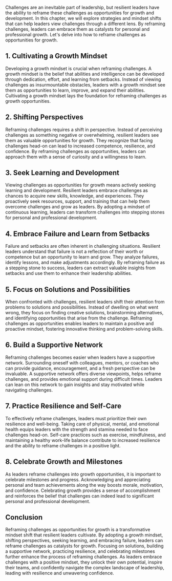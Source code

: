 
Challenges are an inevitable part of leadership, but resilient leaders have the ability to reframe these challenges as opportunities for growth and development. In this chapter, we will explore strategies and mindset shifts that can help leaders view challenges through a different lens. By reframing challenges, leaders can embrace them as catalysts for personal and professional growth. Let's delve into how to reframe challenges as opportunities for growth.

**1. Cultivating a Growth Mindset**
-----------------------------------

Developing a growth mindset is crucial when reframing challenges. A growth mindset is the belief that abilities and intelligence can be developed through dedication, effort, and learning from setbacks. Instead of viewing challenges as insurmountable obstacles, leaders with a growth mindset see them as opportunities to learn, improve, and expand their abilities. Cultivating a growth mindset lays the foundation for reframing challenges as growth opportunities.

**2. Shifting Perspectives**
----------------------------

Reframing challenges requires a shift in perspective. Instead of perceiving challenges as something negative or overwhelming, resilient leaders see them as valuable opportunities for growth. They recognize that facing challenges head-on can lead to increased competence, resilience, and confidence. By reframing challenges as opportunities, leaders can approach them with a sense of curiosity and a willingness to learn.

**3. Seek Learning and Development**
------------------------------------

Viewing challenges as opportunities for growth means actively seeking learning and development. Resilient leaders embrace challenges as chances to acquire new skills, knowledge, and experiences. They proactively seek resources, support, and training that can help them overcome challenges and grow as leaders. By adopting a mindset of continuous learning, leaders can transform challenges into stepping stones for personal and professional development.

**4. Embrace Failure and Learn from Setbacks**
----------------------------------------------

Failure and setbacks are often inherent in challenging situations. Resilient leaders understand that failure is not a reflection of their worth or competence but an opportunity to learn and grow. They analyze failures, identify lessons, and make adjustments accordingly. By reframing failure as a stepping stone to success, leaders can extract valuable insights from setbacks and use them to enhance their leadership abilities.

**5. Focus on Solutions and Possibilities**
-------------------------------------------

When confronted with challenges, resilient leaders shift their attention from problems to solutions and possibilities. Instead of dwelling on what went wrong, they focus on finding creative solutions, brainstorming alternatives, and identifying opportunities that arise from the challenge. Reframing challenges as opportunities enables leaders to maintain a positive and proactive mindset, fostering innovative thinking and problem-solving skills.

**6. Build a Supportive Network**
---------------------------------

Reframing challenges becomes easier when leaders have a supportive network. Surrounding oneself with colleagues, mentors, or coaches who can provide guidance, encouragement, and a fresh perspective can be invaluable. A supportive network offers diverse viewpoints, helps reframe challenges, and provides emotional support during difficult times. Leaders can lean on this network to gain insights and stay motivated while navigating challenges.

**7. Practice Resilience and Self-Care**
----------------------------------------

To effectively reframe challenges, leaders must prioritize their own resilience and well-being. Taking care of physical, mental, and emotional health equips leaders with the strength and stamina needed to face challenges head-on. Self-care practices such as exercise, mindfulness, and maintaining a healthy work-life balance contribute to increased resilience and the ability to reframe challenges in a positive light.

**8. Celebrate Growth and Milestones**
--------------------------------------

As leaders reframe challenges into growth opportunities, it is important to celebrate milestones and progress. Acknowledging and appreciating personal and team achievements along the way boosts morale, motivation, and confidence. Celebrating growth provides a sense of accomplishment and reinforces the belief that challenges can indeed lead to significant personal and professional development.

Conclusion
----------

Reframing challenges as opportunities for growth is a transformative mindset shift that resilient leaders cultivate. By adopting a growth mindset, shifting perspectives, seeking learning, and embracing failure, leaders can reframe challenges as catalysts for growth. Focusing on solutions, building a supportive network, practicing resilience, and celebrating milestones further enhance the process of reframing challenges. As leaders embrace challenges with a positive mindset, they unlock their own potential, inspire their teams, and confidently navigate the complex landscape of leadership, leading with resilience and unwavering confidence.
